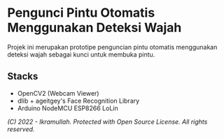 # Pengunci Pintu Otomatis Menggunakan Deteksi Wajah
Projek ini merupakan prototipe penguncian pintu otomatis menggunakan deteksi wajah sebagai kunci untuk membuka pintu.

## Stacks
- OpenCV2 (Webcam Viewer)
- dlib + ageitgey's Face Recognition Library
- Arduino NodeMCU ESP8266 LoLin

*(C) 2022 - Ikramullah. Protected with Open Source License. All rights reserved.*
